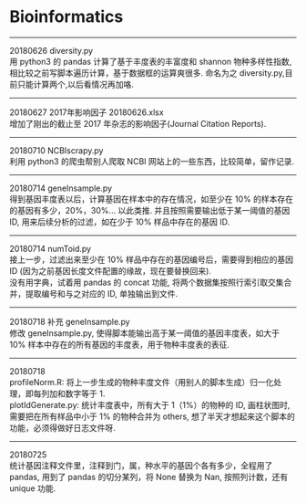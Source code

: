 # Bioinformatics

***
20180626  diversity.py  
用 python3 的 pandas 计算了基于丰度表的丰富度和 shannon 物种多样性指数,相比较之前写脚本遍历计算，基于数据框的运算爽很多. 命名为之 diversity.py,目前只能计算两个,以后看情况再加咯.

***
20180627  2017年影响因子 20180626.xlsx  
增加了刚出的截止至 2017 年杂志的影响因子(Journal Citation Reports).

***
20180710  NCBIscrapy.py  
利用 python3 的爬虫帮别人爬取 NCBI 网站上的一些东西，比较简单，留作记录.

***
20180714  geneInsample.py  
得到基因丰度表以后，计算基因在样本中的存在情况，如至少在 10% 的样本存在的基因有多少，20%，30%... 以此类推.
并且按照需要输出低于某一阈值的基因 ID, 用来后续分析的过滤，如在少于 10% 样品中存在的基因 ID.  

***
20180714  numToid.py  
接上一步，过滤出来至少在 10% 样品中存在的基因编号后，需要得到相应的基因 ID (因为之前基因长度文件配置的缘故，现在要替换回来).  
没有用字典，试着用 pandas 的 concat 功能, 将两个数据集按照行索引取交集合并，提取编号和与之对应的 ID, 单独输出到文件.  

***
20180718 补充 geneInsample.py  
修改 geneInsample.py, 使得脚本能输出高于某一阈值的基因丰度表，如大于 10% 样本中存在的所有基因的丰度表，用于物种丰度表的表征.  

***
20180718  
profileNorm.R: 将上一步生成的物种丰度文件（用别人的脚本生成）归一化处理，即每列加和数字等于 1.  
plotIdGenerate.py: 统计丰度表中，所有大于 1（1%）的物种的 ID, 画柱状图时, 需要把在所有样品中小于 1% 的物种合并为 others, 想了半天才想起来这个脚本的功能，必须得做好日志文件呀.  

***
20180725  
统计基因注释文件里，注释到门，属，种水平的基因个各有多少，全程用了 pandas, 用到了 pandas 的切分某列，将 None 替换为 Nan, 按照列计数，还有 unique 功能.  


